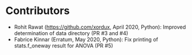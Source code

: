 # Contributors

- Rohit Rawat (https://github.com/xordux, April 2020, Python): 
  Improved determination of data directory (PR #3 and #4)
- Fabrice Kinnar (Erratum, May 2020, Python):
  Fix printing of stats.f_oneway result for ANOVA (PR #5)
